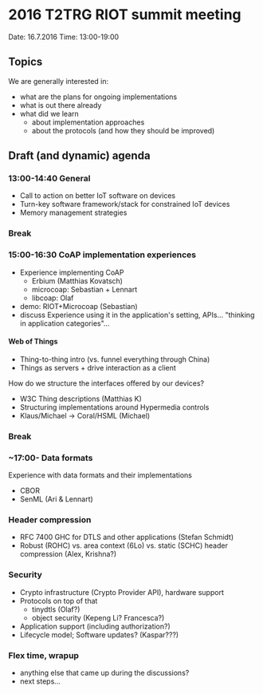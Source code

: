 # 2016 T2TRG RIOT summit meeting

Date: 16.7.2016
Time: 13:00-19:00

## Topics
We are generally interested in:

- what are the plans for ongoing implementations
- what is out there already
- what did we learn
    - about implementation approaches
    - about the protocols (and how they should be improved)

## Draft (and dynamic) agenda 

### 13:00-14:40 General

- Call to action on better IoT software on devices
- Turn-key software framework/stack for constrained IoT devices
- Memory management strategies

### Break

### 15:00-16:30 CoAP implementation experiences

- Experience implementing CoAP
   - Erbium (Matthias Kovatsch)
   - microcoap: Sebastian + Lennart
   - libcoap: Olaf
- demo: RIOT+Microcoap (Sebastian)
- discuss Experience using it in the application's setting, APIs... "thinking in application categories"...

#### Web of Things
- Thing-to-thing intro (vs. funnel everything through China)
- Things as servers + drive interaction as a client

How do we structure the interfaces offered by our devices?

- W3C Thing descriptions (Matthias K) 
- Structuring implementations around Hypermedia controls
- Klaus/Michael -> Coral/HSML (Michael)

### Break

### ~17:00- Data formats

Experience with data formats and their implementations

- CBOR
- SenML (Ari & Lennart)

### Header compression

- RFC 7400 GHC for DTLS and other applications (Stefan Schmidt)
- Robust (ROHC) vs. area context (6Lo) vs. static (SCHC) header
  compression (Alex, Krishna?)

### Security

- Crypto infrastructure (Crypto Provider API), hardware support
- Protocols on top of that
    - tinydtls (Olaf?)
    - object security (Kepeng Li? Francesca?)
- Application support (including authorization?)
- Lifecycle model; Software updates? (Kaspar???)

### Flex time, wrapup

- anything else that came up during the discussions?
- next steps...
